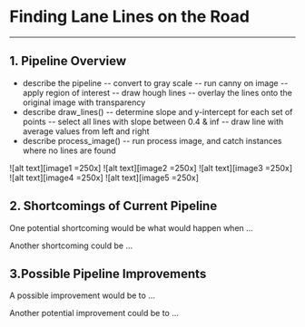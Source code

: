 # **Finding Lane Lines on the Road** 
---

## 1. Pipeline Overview

- describe the pipeline
-- convert to gray scale
-- run canny on image
-- apply region of interest
-- draw hough lines
-- overlay the lines onto the original image with transparency
- describe draw_lines()
-- determine slope and y-intercept for each set of points
-- select all lines with slope between 0.4 & inf
-- draw line with average values from left and right
- describe process_image()
-- run process image, and catch instances where no lines are found



![alt text][image1 =250x]
![alt text][image2 =250x]
![alt text][image3 =250x]
![alt text][image4 =250x]
![alt text][image5 =250x]


## 2. Shortcomings of Current Pipeline


One potential shortcoming would be what would happen when ... 

Another shortcoming could be ...




## 3.Possible Pipeline Improvements

A possible improvement would be to ...

Another potential improvement could be to ...




[//]: # (Image References)

[image1]: ./examples/grayscale.jpg "Grayscale"
[image2]: ./examples/canny.jpg     "Canny"
[image3]: ./examples/roi.jpg       "Region of Interest"
[image4]: ./examples/houghline.jpg "Houghs Lines"
[image5]: ./examples/weighted.jpg  "Weighted Image"

